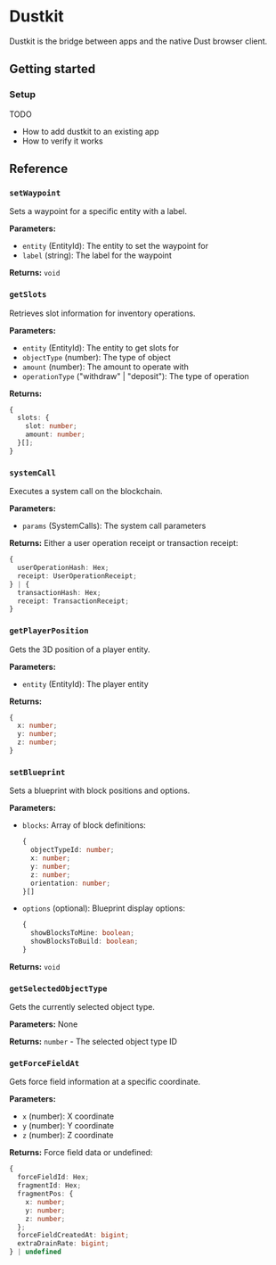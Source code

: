 # Dustkit

Dustkit is the bridge between apps and the native Dust browser client.

## Getting started

### Setup

TODO

- How to add dustkit to an existing app
- How to verify it works

## Reference

### `setWaypoint`

Sets a waypoint for a specific entity with a label.

**Parameters:**
- `entity` (EntityId): The entity to set the waypoint for
- `label` (string): The label for the waypoint

**Returns:** `void`

### `getSlots`

Retrieves slot information for inventory operations.

**Parameters:**
- `entity` (EntityId): The entity to get slots for
- `objectType` (number): The type of object
- `amount` (number): The amount to operate with
- `operationType` ("withdraw" | "deposit"): The type of operation

**Returns:**
```typescript
{
  slots: {
    slot: number;
    amount: number;
  }[];
}
```

### `systemCall`

Executes a system call on the blockchain.

**Parameters:**
- `params` (SystemCalls): The system call parameters

**Returns:** Either a user operation receipt or transaction receipt:
```typescript
{
  userOperationHash: Hex;
  receipt: UserOperationReceipt;
} | {
  transactionHash: Hex;
  receipt: TransactionReceipt;
}
```

### `getPlayerPosition`

Gets the 3D position of a player entity.

**Parameters:**
- `entity` (EntityId): The player entity

**Returns:**
```typescript
{
  x: number;
  y: number;
  z: number;
}
```

### `setBlueprint`

Sets a blueprint with block positions and options.

**Parameters:**
- `blocks`: Array of block definitions:
  ```typescript
  {
    objectTypeId: number;
    x: number;
    y: number;
    z: number;
    orientation: number;
  }[]
  ```
- `options` (optional): Blueprint display options:
  ```typescript
  {
    showBlocksToMine: boolean;
    showBlocksToBuild: boolean;
  }
  ```

**Returns:** `void`

### `getSelectedObjectType`

Gets the currently selected object type.

**Parameters:** None

**Returns:** `number` - The selected object type ID

### `getForceFieldAt`

Gets force field information at a specific coordinate.

**Parameters:**
- `x` (number): X coordinate
- `y` (number): Y coordinate  
- `z` (number): Z coordinate

**Returns:** Force field data or undefined:
```typescript
{
  forceFieldId: Hex;
  fragmentId: Hex;
  fragmentPos: {
    x: number;
    y: number;
    z: number;
  };
  forceFieldCreatedAt: bigint;
  extraDrainRate: bigint;
} | undefined
```